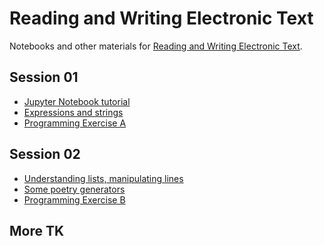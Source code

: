 # Reading and Writing Electronic Text

Notebooks and other materials for [Reading and Writing Electronic
Text](http://rwet.decontextualize.com/).

## Session 01

* [Jupyter Notebook tutorial](jupyter-notebook-tutorial.ipynb)
* [Expressions and strings](expressions-and-strings.ipynb)
* [Programming Exercise A](programming-exercise-a.ipynb)

## Session 02

* [Understanding lists, manipulating lines](understanding-lists-manipulating-lines.ipynb)
* [Some poetry generators](some-poetry-generators.ipynb)
* [Programming Exercise B](programming-exercise-b.ipynb)

## More TK

